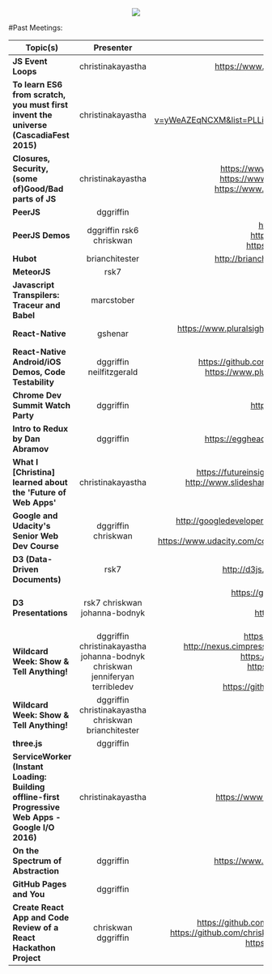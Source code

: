 
<p align="center">
 <img src="http://i.imgur.com/dyjowbK.png">
</p>

#Past Meetings:

| Topic(s)      | Presenter     | Resources  | Date |
| ------------- |:-------------:| -----:| ------|
| **JS Event Loops**    | christinakayastha | https://www.youtube.com/watch?v=8aGhZQkoFbQ | 7/21/2015 | 
| **To learn ES6 from scratch, you must first invent the universe (CascadiaFest 2015)**   | christinakayastha      |  https://www.youtube.com/watch?v=yWeAZEqNCXM&list=PLLiioAbFTbKNpjG_yNpNfhAmQ9KsxFzX7 | 8/4/2015  |
| 	**Closures, Security, (some of)Good/Bad parts of JS** | christinakayastha   | https://www.youtube.com/watch?v=yiEeiMN2Khs https://www.youtube.com/watch?v=IbXl5K6P2KA https://www.youtube.com/watch?v=lTWGoL1N-Kc | 8/18/2015 |
| 	**PeerJS**     | dggriffin | http://peerjs.com/ | 9/9/2015 | 
| **PeerJS Demos**    | dggriffin rsk6 chriskwan |	https://github.com/dggriffin/peerjs_test, https://github.com/chriskwan/whiteboard, https://github.com/rsk7/harmony/tree/peer | 9/16/2015 | 
| **Hubot** | brianchitester | 	http://brianchitester.github.io/studbot-presentation | 9/25/2015 | 
| **MeteorJS**    | rsk7 | https://www.meteor.com/ | 10/8/2015 | 
| 	**Javascript Transpilers: Traceur and Babel**     | marcstober | https://babeljs.io/ | 10/23/2015 | 
| 	**React-Native**    | gshenar | 	https://www.pluralsight.com/courses/build-ios-apps-react-native | 11/6/2015 | 
| 	**React-Native Android/iOS Demos, Code Testability**    | dggriffin neilfitzgerald | 	https://github.com/dggriffin/react-native-mariomakely, https://www.pluralsight.com/courses/code-testability | 11/13/2015 | 
| **Chrome Dev Summit Watch Party**     | dggriffin | https://developer.chrome.com/devsummit | 11/17/2015 | 
| 	**Intro to Redux by Dan Abramov**  | dggriffin | 	https://egghead.io/series/getting-started-with-redux | 11/23/2015 | 
| **What I [Christina] learned about the 'Future of Web Apps'**     | christinakayastha | https://futureinsights-1.wistia.com/medias/1luwvy5dtq, http://www.slideshare.net/joshclark/magical-ux-and-the-internet-of-things | 12/4/2015 | 
| **Google and Udacity's Senior Web Dev Course**    | dggriffin chriskwan | 	http://googledevelopers.blogspot.com/2015/11/introducing-senior-web-developer.html, https://www.udacity.com/course/senior-web-developer--nd802 | 12/15/2015 | 
| **D3 (Data-Driven Documents)** | rsk7 | 	http://d3js.org/, http://vis.stanford.edu/papers/d3 | 1/27/2016 | 
|**D3 Presentations**    | rsk7 chriskwan johanna-bodnyk | 	https://github.com/johanna-bodnyk/d3movies, http://rsk7.github.io/multiples/, https://github.com/chriskwan/gmailytics, http://azure.theroadtoworlds.com/viz/ | 2/4/2016 | 
| **Wildcard Week: Show & Tell Anything!** | dggriffin christinakayastha johanna-bodnyk chriskwan jenniferyan terribledev | 	https://github.com/dggriffin/firebase_demo, http://nexus.cimpress.net/2016/03/wit-global-iwd-2016/, https://github.com/tparnell8/TurboLinks.Net, https://github.com/tparnell8/HydroCarbon, https://github.com/tparnell8/Audi, https://github.com/chriskwan/pokemon-retriever | 3/17/2016	 | 
| **Wildcard Week: Show & Tell Anything!**	 | dggriffin christinakayastha chriskwan brianchitester | http://energybeeapp.com | 4/8/2016 | 
| **three.js** | dggriffin | http://threejs.org/ | 7/19/2016 | 
| 	**ServiceWorker (Instant Loading: Building offline-first Progressive Web Apps - Google I/O 2016)** | christinakayastha | 	https://www.youtube.com/watch?v=cmGr0RszHc8 | 11/1/2016 | 
| **On the Spectrum of Abstraction** | dggriffin | https://www.youtube.com/watch?v=mVVNJKv9esE | 1/20/2017 | 
| **GitHub Pages and You** | dggriffin | N/A | 2/2/2017 | 
| **Create React App and Code Review of a React Hackathon Project** | chriskwan dggriffin | https://github.com/chriskwan/clubjs-create-react-app, https://github.com/chriskwan/clubjs-create-react-app-demo, https://github.com/chriskwan/bookstagram | 2/16/2017 | 
